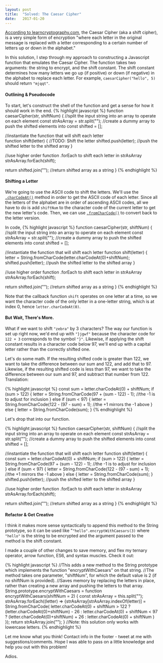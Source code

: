 ```yaml
---
layout: post
title:  "Solved: The Caesar Cipher"
date:   2017-01-20
---
```


[According to learncryptography.com](https://learncryptography.com/classical-encryption/caesar-cipher), the Caesar Cipher (aka a shift cipher), is a very simple form of encryption "where each letter in the original message is replaced with a letter corresponding to a certain number of letters up or down in the alphabet."

In this solution, I step through my approach to constructing a Javascript function that emulates the Caesar Cipher. The function takes two arguments: the string to encrypt, and the shift constant. The shift constant determines how many letters we go up (if positive) or down (if negative) in the alphabet to replace each letter. For example, `caesarCipher("hello", 5)` should return `"mjqqt"`.


#### Outlining & Pseudocode
To start, let's construct the shell of the function and get a sense for how it should work in the end.
{% highlight javascript %}
function caesarCipher(str, shiftNum) {
  //split the input string into an array to operate on each element
  const strAsArray = str.split("");
  //create a dummy array to push the shifted elements into
  const shifted = [];

  //instantiate the function that will shift each letter   
  function shift(letter) {
    //TODO: Shift the letter
    shifted.push(letter); //push the shifted letter to the shifted array
  }

  //use higher order function .forEach to shift each letter in strAsArray
  strAsArray.forEach(shift);

  return shifted.join(""); //return shifted array as a string
}
{% endhighlight %}

#### Shifting a Letter
We're going to use the ASCII code to shift the letters. We'll use the [`.charCodeAt()`](https://developer.mozilla.org/en-US/docs/Web/JavaScript/Reference/Global_Objects/String/charCodeAt) method in order to get the ASCII code of each letter. Since all the letters of the alphabet are in order of ascending ASCII codes, all we have to do is add `shiftNum` to the character code of the current letter to get the new letter's code. Then, we can use [`.fromCharCode()`](https://developer.mozilla.org/en-US/docs/Web/JavaScript/Reference/Global_Objects/String/fromCharCode) to convert back to the letter version.

In code,
{% highlight javascript %}
function caesarCipher(str, shiftNum) {
  //split the input string into an array to operate on each element
  const strAsArray = str.split("");
  //create a dummy array to push the shifted elements into
  const shifted = [];

  //instantiate the function that will shift each letter
  function shift(letter) {
    letter = String.fromCharCode(letter.charCodeAt(0)+shiftNum);
    shifted.push(letter); //push the shifted letter to the shifted array
  }

  //use higher order function .forEach to shift each letter in strAsArray
  strAsArray.forEach(shift);

  return shifted.join(""); //return shifted array as a string
}
{% endhighlight %}

Note that the callback function `shift` operates on one letter at a time, so we want the character code of the only letter in a one-letter string, which is at index 0, hence `letter.charCodeAt(0)`.

#### But Wait, There's More.
What if we want to shift `"zebra"` by 3 characters? The way our function is set up right now, we'd end up with `"}jgwf"` because the character code for `122 + 3` corresponds to the symbol `"}"`. Likewise, if applying the shift constant results in a character code below 97, we'll end up with a capital letter rather than the correctly shifted one.

Let's do some math. If the resulting shifted code is greater than 122, we want to take the difference between our sum and 122, and add that to 97. Likewise, if the resulting shifted code is less than 97, we want to take the difference between our sum and 97, and subtract that number from 122. Translation:

{% highlight javascript %}
const sum = letter.charCodeAt(0) + shiftNum;
if (sum > 122) {
  letter = String.fromCharCode(97 + (sum - 122) - 1); //the -1 is to adjust for inclusion
} else if (sum < 97) {
  letter = String.fromCharCode(122 - (97 - sum) + 1); //the +1 mirrors the -1 above
} else {
  letter = String.fromCharCode(sum);
}
{% endhighlight %}

Let's drop that into our function.

{% highlight javascript %}
function caesarCipher(str, shiftNum) {
  //split the input string into an array to operate on each element
  const strAsArray = str.split("");
  //create a dummy array to push the shifted elements into
  const shifted = [];

  //instantiate the function that will shift each letter
  function shift(letter) {
    const sum = letter.charCodeAt(0) + shiftNum;
    if (sum > 122) {
      letter = String.fromCharCode(97 + (sum - 122) - 1); //the -1 is to adjust for inclusion
    } else if (sum < 97) {
      letter = String.fromCharCode(122 - (97 - sum) + 1); //the +1 mirrors the -1 above
    } else {
      letter = String.fromCharCode(sum);
    }
    shifted.push(letter); //push the shifted letter to the shifted array
  }

  //use higher order function .forEach to shift each letter in strAsArray
  strAsArray.forEach(shift);

  return shifted.join(""); //return shifted array as a string
}
{% endhighlight %}

#### Refactor & Get Creative
I think it makes more sense syntactically to append this method to the String prototype, so it can be used like "`"hello".encryptWithCaesars(3)` where `"hello"` is the string to be encrypted and the argument passed to the method is the shift constant.

I made a couple of other changes to save memory, and flex my ternary operator, arrow function, ES6, and syntax muscles. Check it out:

{% highlight javascript %}
//This adds a new method to the String prototype which implements the function "encryptWithCaesars" on that string.
//The method takes one parameter, "shiftNum", for which the default value is 2 (if no shiftNum is provided).
//Saves memory by replacing the letters in place, rather than creating a new array and pushing the letters to that array.
String.prototype.encryptWithCaesars = function encryptWithCaesars(shiftNum = 2) {
  const strAsArray = this.split("");
  strAsArray.forEach((letter) => {strAsArray[strAsArray.indexOf(letter)] =
    String.fromCharCode(
      letter.charCodeAt(0) + shiftNum > 122 ? (letter.charCodeAt(0)+shiftNum) - 26 :
      letter.charCodeAt(0) + shiftNum < 97 ? (letter.charCodeAt(0)+shiftNum) + 26 :
      letter.charCodeAt(0) + shiftNum
    )
  });
  return strAsArray.join("");
}
//Note: this solution only works with lowercase letters.
{% endhighlight %}

Let me know what you think! Contact info in the footer - tweet at me with suggestions/comments.
Hope I was able to pass on a little knowledge and help you out with this problem!

Adios.
